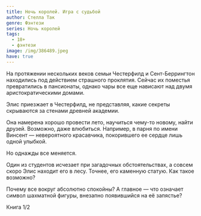 ```yaml
---
title: Ночь королей. Игра с судьбой
author: Стелла Так
genre: Фэнтези
series: Ночь королей
tags:
  - 18+
  - фэнтези
image: /img/386489.jpeg
have: true
---
```

На протяжении нескольких веков семьи Честерфилд и Сент-Беррингтон находились под действием страшного проклятия. Сейчас их поместья превратились в пансионаты, однако чары все еще нависают над двумя аристократическими домами.

Элис приезжает в Честерфилд, не представляя, какие секреты скрываются за стенами древней академии.

Она намерена хорошо провести лето, научиться чему-то новому, найти друзей. Возможно, даже влюбиться. Например, в парня по имени Винсент — невероятного красавчика, покорившего ее сердце лишь одной улыбкой.

Но однажды все меняется.

Один из студентов исчезает при загадочных обстоятельствах, а совсем скоро Элис находит его в лесу. Точнее, его каменную статую. Как такое возможно?

Почему все вокруг абсолютно спокойны? А главное — что означает символ шахматной фигуры, внезапно появившийся нa её запястье?

Книга 1/2